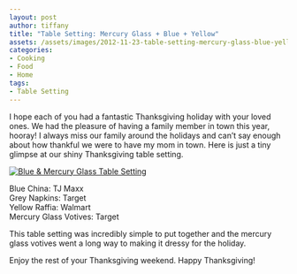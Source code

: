 ```yaml
---
layout: post
author: tiffany
title: "Table Setting: Mercury Glass + Blue + Yellow"
assets: /assets/images/2012-11-23-table-setting-mercury-glass-blue-yellow/
categories: 
- Cooking
- Food
- Home
tags: 
- Table Setting
---
```


I hope each of you had a fantastic Thanksgiving holiday with your loved ones. We had the pleasure of having a family member in town this year, hooray! I always miss our family around the holidays and can’t say enough about how thankful we were to have my mom in town. Here is just a tiny glimpse at our shiny Thanksgiving table setting.

[![Blue & Mercury Glass Table Setting](jekyll_uploads/2012/11/Thanksgiving-575x359.jpg "Thanksgiving")](http://www.sweetpeonies.com/2012/11/table-setting-mercury-glass-blue-yellow/thanksgiving/)

Blue China: TJ Maxx  
Grey Napkins: Target  
Yellow Raffia: Walmart  
Mercury Glass Votives: Target

This table setting was incredibly simple to put together and the mercury glass votives went a long way to making it dressy for the holiday.

Enjoy the rest of your Thanksgiving weekend. Happy Thanksgiving!